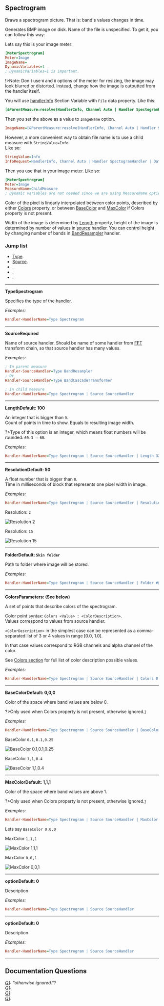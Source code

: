 ## Spectrogram

Draws a spectrogram picture. That is: band's values changes in time.

Generates BMP image on disk. Name of the file is unspecified. To get it, you can follow this way:

Lets say this is your image meter:

```ini
[MeterSpectrogram]
Meter=Image
ImageName=
DynamicVariables=1
; DynamicVariables=1 is important.
```

!>Note: Don't use `W` and `H` options of the meter for resizing, the image may look blurred or distorted. Instead, change how the image is outputted from the handler itself.

You will use [handlerInfo]() Section Variable with `File` data property. Like this:

```ini
[&ParentMeasure:resolve(HandlerInfo, Channel Auto | Handler SpectogramHandler | Data File)]
```

Then you set the above as a value to `ImageName` option.

```ini
ImageName=[&ParentMeasure:resolve(HandlerInfo, Channel Auto | Handler SpectogramHandler | Data File)].
```

However, a more convenient way to obtain file name is to use a child measure with `StringValue=Info`.<br/>
Like so:

```ini
StringValue=Info
InfoRequest=HandlerInfo, Channel Auto | Handler SpectogramHandler | Data File
```

Then you use that in your image meter. Like so:

```ini
[MeterSpectrogram]
Meter=Image
MeasureName=ChildMeasure
; Dynamic variables are not needed since we are using MeasureName option.
```

Color of the pixel is linearly interpolated between color points, described by either [Colors]() property, or between [BaseColor]() and [MaxColor]() if Colors property is not present.

Width of the image is determined by [Length]() property, height of the image is determined by number of values in [source]() handler. You can control height by changing number of bands in [BandResampler]() handler.

### Jump list

- [Type](#type).
- [Source](#source).
- [](#).
- [](#).
- [](#).

---

<p id="type" class="p-title"><b>Type</b><b>Spectrogram</b></p>

Specifies the type of the handler.

_Examples:_

```ini
Handler-HandlerName=Type Spectrogram
```

---

<p id="source" class="p-title"><b>Source</b><b>Required</b></p>

Name of source handler. Should be name of some handler from [FFT]() transform chain, so that source handler has many values.

_Examples:_

```ini
; In parent measure
Handler-SourceHandler=Type BandResampler
; Or
Handler-SourceHandler=Type BandCascadeTransformer

; In child measure
Handler-HandlerName=Type Spectrogram | Source SourceHandler
```

---

<p id="length" class="p-title"><b>Length</b><b>Default: 100</b></p>

An integer that is bigger than `0`.<br>
Count of points in time to show. Equals to resulting image width.

?>Type of this option is an integer, which means float numbers will be rounded: `60.3 → 60`.

_Examples:_

```ini
Handler-HandlerName=Type Spectrogram | Source SourceHandler | Length 320
```

---

<p id="type" class="p-title"><b>Resolution</b><b>Default: 50</b></p>

A float number that is bigger than `0`.<br>
Time in milliseconds of block that represents one pixel width in image.

_Examples:_

```ini
Handler-HandlerName=Type Spectrogram | Source SourceHandler | Resolution 50
```

Resolution: `2`

<img src="docs\handler-types\examples\spectrogram\res2.PNG" title="Resolution 2" />

Resolution: `15`

<img src="docs\handler-types\examples\spectrogram\res15.PNG" title="Resolution 15" />

---

<p id="type" class="p-title"><b>Folder</b><b>Default: <code>Skin folder</code></b></p>

Path to folder where image will be stored.

_Examples:_

```ini
Handler-HandlerName=Type Spectrogram | Source SourceHandler | Folder #@#Images/
```

---

<p id="type" class="p-title"><b>Colors</b><b>Parameters: (See below)</b></p>

A set of points that describe colors of the spectrogram.

Color point syntax: `Colors <Value> : <ColorDescription>`.<br/>
Values correspond to values from source handler.

`<ColorDescription>` in the simplest case can be represented as a comma-separated list of 3 or 4 values in range [0.0, 1.0].

In that case values correspond to RGB channels and alpha channel of the color.

See [Colors section]() for full list of color description possible values.

_Examples:_

```ini
Handler-HandlerName=Type Spectrogram | Source SourceHandler | Colors 0.0 : 0.1,0.1,0.1 ; 1.0 : 0.9,0.85,0.5 ; 1.5 : 1.0,0.0,0.0
```

---

<p id="type" class="p-title"><b>BaseColor</b><b>Default: 0,0,0</b></p>

Color of the space where band values are below 0.

?>Only used when Colors property is not present, otherwise ignored.<small id="i1">[1](#q1)</small>

_Examples:_

```ini
Handler-HandlerName=Type Spectrogram | Source SourceHandler | BaseColor 0.0.2,0.21,0.25
```

BaseColor `0.1,0.1,0.25`

<img src="docs\handler-types\examples\spectrogram\basecolor1.PNG" title="BaseColor 0.1,0.1,0.25" />

BaseColor `1,1,0.4`

<img src="docs\handler-types\examples\spectrogram\basecolor2.PNG" title="BaseColor 1,1,0.4" />

---

<p id="type" class="p-title"><b>MaxColor</b><b>Default: 1,1,1</b></p>

Color of the space where band values are above 1.

?>Only used when Colors property is not present, otherwise ignored.<small id="i1">[1](#q1)</small>

_Examples:_

```ini
Handler-HandlerName=Type Spectrogram | Source SourceHandler | MaxColor 0.7,0.68,0.73
```

Lets say `BaseColor 0,0,0`

MaxColor `1,1,1`

<img src="docs\handler-types\examples\spectrogram\maxcolor1.PNG" title="MaxColor 1,1,1" />

MaxColor `0,0,1`

<img src="docs\handler-types\examples\spectrogram\maxcolor2.PNG" title="MaxColor 0,0,1" />

---

<p id="type" class="p-title"><b>option</b><b>Default: 0</b></p>

Description

_Examples:_

```ini
Handler-HandlerName=Type Spectrogram | Source SourceHandler
```

---

<p id="type" class="p-title"><b>option</b><b>Default: 0</b></p>

Description

_Examples:_

```ini
Handler-HandlerName=Type Spectrogram | Source SourceHandler
```

---

## Documentation Questions <i id="q">

<small id="q1"></small>[Q1](#i1): "otherwise ignored."?<br/>
<small id="q1"></small>[Q1](#i1): <br/>
<small id="q1"></small>[Q1](#i1): <br/>
<small id="q1"></small>[Q1](#i1): <br/>
</i>
